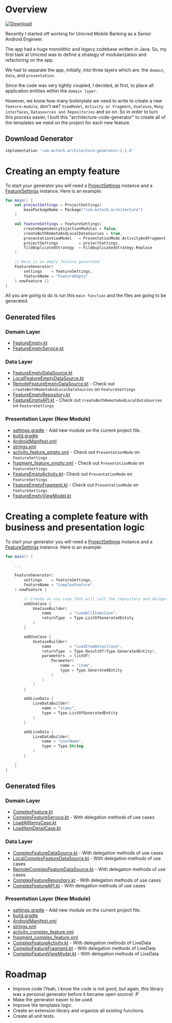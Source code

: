 Overview
=

[ ![Download](https://api.bintray.com/packages/mayconcardoso/ArchitectureBoilerplateGenerator/com.mctech.architecture.generator/images/download.svg?version=1.1.0) ](https://bintray.com/mayconcardoso/ArchitectureBoilerplateGenerator/com.mctech.architecture.generator/1.0.1/link)

Recently I started off working for Unicred Mobile Banking as a Senior Android Engineer.

The app had a huge monolithic and legacy codebase written in Java. So, my first task at Unicred was to define a strategy of modularization and refactoring on the app.

We had to separate the app, initially,  into three layers which are: the ```domain```, ```data```, and ```presentation```.

Since the code was very tightly coupled, I decided, at first, to place all application entities within the ```domain layer```.

However, we know how many boilerplate we need to write to create a new ```feature-module```, don't we? ```ViewModel```, ```Activity or Fragment```, ```UseCases```, ```Many interfaces```, ```Datasources and Repositories``` and so on. So in order to turn this process easier, I built this "architecture-code-generator" to create all of the templates we need on the project for each new feature.

## Download Generator

```groovy
implementation 'com.mctech.architecture:generator:1.1.0'
```

Creating an empty feature
=

To start your generator you will need a [ProjectSettings](https://github.com/MayconCardoso/ArchitectureBoilerplateGenerator/blob/master/library/src/main/java/com/mctech/architecture/generator/settings/ProjectSettings.kt) instance and a [FeatureSettings](https://github.com/MayconCardoso/ArchitectureBoilerplateGenerator/blob/master/library/src/main/java/com/mctech/architecture/generator/settings/FeatureSettings.kt) instance. Here is an example:

```kotlin
fun main() {
    val projectSettings = ProjectSettings(
        basePackageName = Package("com.mctech.architecture")
    )

    val featureSettings = FeatureSettings(
        createDependencyInjectionModules = false,
        createBothRemoteAndLocalDataSources = true,
        presentationViewModel   = PresentationMode.ActivityAndFragment,
        projectSettings         = projectSettings,
        fileDuplicatedStrategy  = FileDuplicatedStrategy.Replace
    )

    // Here is an empty feature generated
    FeatureGenerator(
        settings    = featureSettings,
        featureName = "FeatureEmpty"
    ).newFeature {}
}
```

All you are going to do is run this ```main function``` and the files are going to be generated.

## Generated files

### Domain Layer
* [FeatureEmpty.kt](https://github.com/MayconCardoso/ArchitectureBoilerplateGenerator/blob/master/sample/domain/src/main/java/com/mctech/architecture/domain/feature_empty/entity/FeatureEmpty.kt)
* [FeatureEmptyService.kt](https://github.com/MayconCardoso/ArchitectureBoilerplateGenerator/blob/master/sample/domain/src/main/java/com/mctech/architecture/domain/feature_empty/service/FeatureEmptyService.kt)

### Data Layer
* [FeatureEmptyDataSource.kt](https://github.com/MayconCardoso/ArchitectureBoilerplateGenerator/blob/master/sample/data/src/main/java/com/mctech/architecture/data/feature_empty/datasource/FeatureEmptyDataSource.kt)
* [LocalFeatureEmptyDataSource.kt](https://github.com/MayconCardoso/ArchitectureBoilerplateGenerator/blob/master/sample/data/src/main/java/com/mctech/architecture/data/feature_empty/datasource/LocalFeatureEmptyDataSource.kt)
* [RemoteFeatureEmptyDataSource.kt](https://github.com/MayconCardoso/ArchitectureBoilerplateGenerator/blob/master/sample/data/src/main/java/com/mctech/architecture/data/feature_empty/datasource/RemoteFeatureEmptyDataSource.kt) - Check out ```createBothRemoteAndLocalDataSources``` on ```FeatureSettings```
* [FeatureEmptyRepository.kt](https://github.com/MayconCardoso/ArchitectureBoilerplateGenerator/blob/master/sample/data/src/main/java/com/mctech/architecture/data/feature_empty/repository/FeatureEmptyRepository.kt)
* [FeatureEmptyAPI.kt](https://github.com/MayconCardoso/ArchitectureBoilerplateGenerator/blob/master/sample/data/src/main/java/com/mctech/architecture/data/feature_empty/api/FeatureEmptyAPI.kt) - Check out ```createBothRemoteAndLocalDataSources``` on ```FeatureSettings```

### Presentation Layer (New Module)
* [settings.gradle](https://github.com/MayconCardoso/ArchitectureBoilerplateGenerator/blob/master/settings.gradle) - Add new module on the current project file.
* [build.gradle](https://github.com/MayconCardoso/ArchitectureBoilerplateGenerator/blob/master/sample/features/feature-feature-empty/build.gradle)
* [AndroidManifest.xml](https://github.com/MayconCardoso/ArchitectureBoilerplateGenerator/blob/master/sample/features/feature-feature-empty/src/main/AndroidManifest.xml)
* [strings.xml](https://github.com/MayconCardoso/ArchitectureBoilerplateGenerator/blob/master/sample/features/feature-feature-empty/src/main/res/values/strings.xml)
* [activity_feature_empty.xml](https://github.com/MayconCardoso/ArchitectureBoilerplateGenerator/blob/master/sample/features/feature-feature-empty/src/main/res/layout/activity_feature_empty.xml) - Check out ```PresentationMode``` on ```FeatureSettings```
* [fragment_feature_empty.xml](https://github.com/MayconCardoso/ArchitectureBoilerplateGenerator/blob/master/sample/features/feature-feature-empty/src/main/res/layout/fragment_feature_empty.xml) - Check out ```PresentationMode``` on ```FeatureSettings```
* [FeatureEmptyActivity.kt](https://github.com/MayconCardoso/ArchitectureBoilerplateGenerator/blob/master/sample/features/feature-feature-empty/src/main/java/com/mctech/architecture/feature/feature_empty/FeatureEmptyActivity.kt)- Check out ```PresentationMode``` on ```FeatureSettings```
* [FeatureEmptyFragment.kt](https://github.com/MayconCardoso/ArchitectureBoilerplateGenerator/blob/master/sample/features/feature-feature-empty/src/main/java/com/mctech/architecture/feature/feature_empty/FeatureEmptyFragment.kt) - Check out ```PresentationMode``` on ```FeatureSettings```
* [FeatureEmptyViewModel.kt](https://github.com/MayconCardoso/ArchitectureBoilerplateGenerator/blob/master/sample/features/feature-feature-empty/src/main/java/com/mctech/architecture/feature/feature_empty/FeatureEmptyViewModel.kt)

Creating a complete feature with business and presentation logic 
=

To start your generator you will need a [ProjectSettings](https://github.com/MayconCardoso/ArchitectureBoilerplateGenerator/blob/master/library/src/main/java/com/mctech/architecture/generator/settings/ProjectSettings.kt) instance and a [FeatureSettings](https://github.com/MayconCardoso/ArchitectureBoilerplateGenerator/blob/master/library/src/main/java/com/mctech/architecture/generator/settings/FeatureSettings.kt) instance. Here is an example:

```kotlin
fun main() {

    ...
    
    FeatureGenerator(
        settings    = featureSettings,
        featureName = "ComplexFeature"
    ).newFeature {

        // Create an use case that will call the repository and delegate it to the data sources and so on.
        addUseCase {
            UseCaseBuilder(
                name        = "LoadAllItemsCase",
                returnType  = Type.ListOfGeneratedEntity
            )
        }

        addUseCase {
            UseCaseBuilder(
                name        = "LoadItemDetailCase",
                returnType  = Type.ResultOf(Type.GeneratedEntity),
                parameters  = listOf(
                    Parameter(
                        name = "item",
                        type = Type.GeneratedEntity
                    )
                )
            )
        }

        addLiveData {
            LiveDataBuilder(
                name = "items",
                type = Type.ListOfGeneratedEntity
            )
        }

        addLiveData {
            LiveDataBuilder(
                name = "userName",
                type = Type.String
            )
        }
        
    }
}
```

## Generated files

### Domain Layer
* [ComplexFeature.kt](https://github.com/MayconCardoso/ArchitectureBoilerplateGenerator/blob/master/sample/domain/src/main/java/com/mctech/architecture/domain/complex_feature/entity/ComplexFeature.kt)
* [ComplexFeatureService.kt](https://github.com/MayconCardoso/ArchitectureBoilerplateGenerator/blob/master/sample/domain/src/main/java/com/mctech/architecture/domain/complex_feature/service/ComplexFeatureService.kt) - With delegation methods of use cases
* [LoadAllItemsCase.kt](https://github.com/MayconCardoso/ArchitectureBoilerplateGenerator/blob/master/sample/domain/src/main/java/com/mctech/architecture/domain/complex_feature/interaction/LoadAllItemsCase.kt)
* [LoadItemDetailCase.kt](https://github.com/MayconCardoso/ArchitectureBoilerplateGenerator/blob/master/sample/domain/src/main/java/com/mctech/architecture/domain/complex_feature/interaction/LoadItemDetailCase.kt)

### Data Layer
* [ComplexFeatureDataSource.kt](https://github.com/MayconCardoso/ArchitectureBoilerplateGenerator/blob/master/sample/data/src/main/java/com/mctech/architecture/data/complex_feature/datasource/ComplexFeatureDataSource.kt) - With delegation methods of use cases
* [LocalComplexFeatureDataSource.kt](https://github.com/MayconCardoso/ArchitectureBoilerplateGenerator/blob/master/sample/data/src/main/java/com/mctech/architecture/data/complex_feature/datasource/LocalComplexFeatureDataSource.kt) - With delegation methods of use cases
* [RemoteComplexFeatureDataSource.kt](https://github.com/MayconCardoso/ArchitectureBoilerplateGenerator/blob/master/sample/data/src/main/java/com/mctech/architecture/data/complex_feature/datasource/RemoteComplexFeatureDataSource.kt) - With delegation methods of use cases
* [ComplexFeatureRepository.kt](https://github.com/MayconCardoso/ArchitectureBoilerplateGenerator/blob/master/sample/data/src/main/java/com/mctech/architecture/data/complex_feature/repository/ComplexFeatureRepository.kt) - With delegation methods of use cases
* [ComplexFeatureAPI.kt](https://github.com/MayconCardoso/ArchitectureBoilerplateGenerator/blob/master/sample/data/src/main/java/com/mctech/architecture/data/complex_feature/api/ComplexFeatureAPI.kt) - With delegation methods of use cases

### Presentation Layer (New Module)
* [settings.gradle](https://github.com/MayconCardoso/ArchitectureBoilerplateGenerator/blob/master/settings.gradle) - Add new module on the current project file.
* [build.gradle](https://github.com/MayconCardoso/ArchitectureBoilerplateGenerator/blob/master/sample/features/feature-complex-feature/build.gradle)
* [AndroidManifest.xml](https://github.com/MayconCardoso/ArchitectureBoilerplateGenerator/blob/master/sample/features/feature-complex-feature/src/main/AndroidManifest.xml)
* [strings.xml](https://github.com/MayconCardoso/ArchitectureBoilerplateGenerator/blob/master/sample/features/feature-complex-feature/src/main/res/values/strings.xml)
* [activity_complex_feature.xml](https://github.com/MayconCardoso/ArchitectureBoilerplateGenerator/blob/master/sample/features/feature-complex-feature/src/main/res/layout/activity_complex_feature.xml)
* [fragment_complex_feature.xml](https://github.com/MayconCardoso/ArchitectureBoilerplateGenerator/blob/master/sample/features/feature-complex-feature/src/main/res/layout/fragment_complex_feature.xml)
* [ComplexFeatureActivity.kt](https://github.com/MayconCardoso/ArchitectureBoilerplateGenerator/blob/master/sample/features/feature-complex-feature/src/main/java/com/mctech/architecture/feature/feature_empty/ComplexFeatureActivity.kt) - With delegation methods of LiveData
* [ComplexFeatureFragment.kt](https://github.com/MayconCardoso/ArchitectureBoilerplateGenerator/blob/master/sample/features/feature-complex-feature/src/main/java/com/mctech/architecture/feature/feature_empty/ComplexFeatureFragment.kt)  - With delegation methods of LiveData
* [ComplexFeatureViewModel.kt](https://github.com/MayconCardoso/ArchitectureBoilerplateGenerator/blob/master/sample/features/feature-complex-feature/src/main/java/com/mctech/architecture/feature/feature_empty/ComplexFeatureViewModel.kt) - With delegation methods of LiveData

Roadmap
=

* Improve code (Yeah, I know the code is not good, but again, this library was a personal generator before it became open source) :P
* Make the generator easier to be used
* Improve the templates logic.
* Create an extension library and organize all existing functions.
* Create all unit tests.
